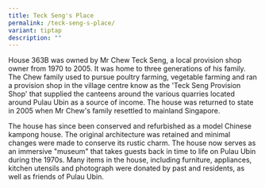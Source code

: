 ```yaml
---
title: Teck Seng's Place
permalink: /teck-seng-s-place/
variant: tiptap
description: ""
---
```

<p>House 363B was owned by Mr Chew Teck Seng, a local provision shop owner
from 1970 to 2005. It was home to three generations of his family. The
Chew family used to pursue poultry farming, vegetable farming and ran a
provision shop in the village centre know as the 'Teck Seng Provision Shop'
that supplied the canteens around the various quarries located around Pulau
Ubin as a source of income. The house was returned to state in 2005 when
Mr Chew's family resettled to mainland Singapore.</p>
<p>The house has since been conserved and refurbished as a model Chinese
kampong house. The original architecture was retained and minimal changes
were made to conserve its rustic charm. The house now serves as an immersive
"museum" that takes guests back in time to life on Pulau Ubin during the
1970s. Many items in the house, including furniture, appliances, kitchen
utensils and photograph were donated by past and residents, as well as
friends of Pulau Ubin.</p>
<p></p>